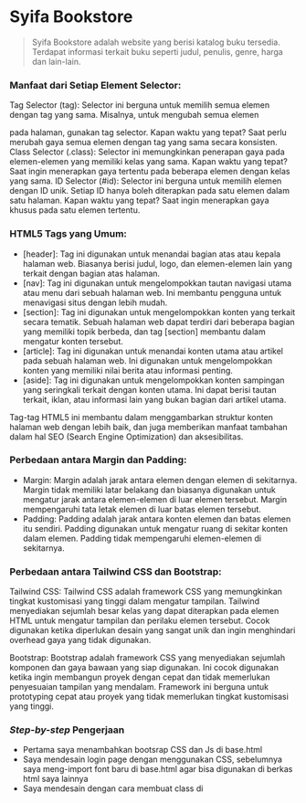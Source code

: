 # Syifa Bookstore
> Syifa Bookstore adalah website yang berisi katalog buku tersedia. Terdapat informasi terkait buku seperti judul, penulis, genre, harga dan lain-lain.

### Manfaat dari Setiap Element Selector:

Tag Selector (tag): Selector ini berguna untuk memilih semua elemen dengan tag yang sama. Misalnya, untuk mengubah semua elemen <p> pada halaman, gunakan tag selector. Kapan waktu yang tepat? Saat perlu merubah gaya semua elemen dengan tag yang sama secara konsisten.
Class Selector (.class): Selector ini memungkinkan penerapan gaya pada elemen-elemen yang memiliki kelas yang sama. Kapan waktu yang tepat? Saat ingin menerapkan gaya tertentu pada beberapa elemen dengan kelas yang sama.
ID Selector (#id): Selector ini berguna untuk memilih elemen dengan ID unik. Setiap ID hanya boleh diterapkan pada satu elemen dalam satu halaman. Kapan waktu yang tepat? Saat ingin menerapkan gaya khusus pada satu elemen tertentu.

### HTML5 Tags yang Umum:
- [header]: Tag ini digunakan untuk menandai bagian atas atau kepala halaman web. Biasanya berisi judul, logo, dan elemen-elemen lain yang terkait dengan bagian atas halaman.
- [nav]: Tag ini digunakan untuk mengelompokkan tautan navigasi utama atau menu dari sebuah halaman web. Ini membantu pengguna untuk menavigasi situs dengan lebih mudah.
- [section]: Tag ini digunakan untuk mengelompokkan konten yang terkait secara tematik. Sebuah halaman web dapat terdiri dari beberapa bagian yang memiliki topik berbeda, dan tag [section] membantu dalam mengatur konten tersebut.
- [article]: Tag ini digunakan untuk menandai konten utama atau artikel pada sebuah halaman web. Ini digunakan untuk mengelompokkan konten yang memiliki nilai berita atau informasi penting.
- [aside]: Tag ini digunakan untuk mengelompokkan konten sampingan yang seringkali terkait dengan konten utama. Ini dapat berisi tautan terkait, iklan, atau informasi lain yang bukan bagian dari artikel utama.

Tag-tag HTML5 ini membantu dalam menggambarkan struktur konten halaman web dengan lebih baik, dan juga memberikan manfaat tambahan dalam hal SEO (Search Engine Optimization) dan aksesibilitas.

### Perbedaan antara Margin dan Padding:
- Margin: Margin adalah jarak antara elemen dengan elemen di sekitarnya. Margin tidak memiliki latar belakang dan biasanya digunakan untuk mengatur jarak antara elemen-elemen di luar elemen tersebut. Margin mempengaruhi tata letak elemen di luar batas elemen tersebut.
- Padding: Padding adalah jarak antara konten elemen dan batas elemen itu sendiri. Padding digunakan untuk mengatur ruang di sekitar konten dalam elemen. Padding tidak mempengaruhi elemen-elemen di sekitarnya.

### Perbedaan antara Tailwind CSS dan Bootstrap:

Tailwind CSS: Tailwind CSS adalah framework CSS yang memungkinkan tingkat kustomisasi yang tinggi dalam mengatur tampilan. Tailwind menyediakan sejumlah besar kelas yang dapat diterapkan pada elemen HTML untuk mengatur tampilan dan perilaku elemen tersebut. Cocok digunakan ketika diperlukan desain yang sangat unik dan ingin menghindari overhead gaya yang tidak digunakan.

Bootstrap: Bootstrap adalah framework CSS yang menyediakan sejumlah komponen dan gaya bawaan yang siap digunakan. Ini cocok digunakan ketika ingin membangun proyek dengan cepat dan tidak memerlukan penyesuaian tampilan yang mendalam. Framework ini berguna untuk prototyping cepat atau proyek yang tidak memerlukan tingkat kustomisasi yang tinggi.

### _Step-by-step_ Pengerjaan
- Pertama saya menambahkan bootsrap CSS dan Js di base.html
- Saya mendesain login page dengan menggunakan CSS, sebelumnya saya meng-import font baru di base.html agar bisa digunakan di berkas html saya lainnya
- Saya mendesain dengan cara membuat class di <style> dan mengimplementasikannya di dalam kode
- Terakhir saya mengerjakan bonus, caranya dengan membuat class custom row dan memanggilnya di for-loop if last row baru diimplementasikan
  





   



   
